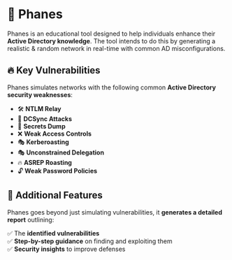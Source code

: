 # 🚀 Phanes  

Phanes is an educational tool designed to help individuals enhance their **Active Directory knowledge**. The tool intends to do this by generating a realistic & random network in real-time with common AD misconfigurations. 

## 🔥 Key Vulnerabilities  
Phanes simulates networks with the following common **Active Directory security weaknesses**:  

- 🛠 **NTLM Relay**  
- 🔄 **DCSync Attacks**  
- 🔑 **Secrets Dump**  
- ❌ **Weak Access Controls**  
- 🎭 **Kerberoasting**  
- 🎭 **Unconstrained Delegation**  
- 🔥 **ASREP Roasting**  
- 🔓 **Weak Password Policies**  

## 📜 Additional Features  
Phanes goes beyond just simulating vulnerabilities, it **generates a detailed report** outlining:  

✅ The **identified vulnerabilities**  
✅ **Step-by-step guidance** on finding and exploiting them  
✅ **Security insights** to improve defenses  
